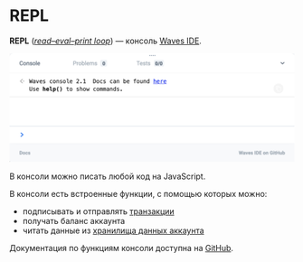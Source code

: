 # REPL

**REPL** ([_read–eval–print loop_](https://en.wikipedia.org/wiki/Read%E2%80%93eval%E2%80%93print_loop)) — консоль [Waves IDE](/ru/building-apps/smart-contracts/tools/waves-ide).

![](./_assets/repl/repl.png)

В консоли можно писать любой код на JavaScript.

В консоли есть встроенные функции, с помощью которых можно:

* подписывать и отправлять [транзакции](/ru/blockchain/transaction)
* получать баланс аккаунта
* читать данные из [хранилища данных аккаунта](/ru/blockchain/account/account-data-storage)

Документация по функциям консоли доступна на [GitHub](https://wavesplatform.github.io/js-test-env/).
